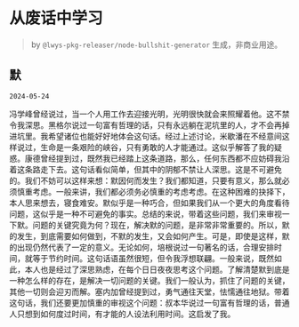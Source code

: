 # 从废话中学习

> by `@lwys-pkg-releaser/node-bullshit-generator` 生成，非商业用途。

## 默

`2024-05-24`

冯学峰曾经说过，当一个人用工作去迎接光明，光明很快就会来照耀着他。这不禁令我深思。黑格尔说过一句富有哲理的话，只有永远躺在泥坑里的人，才不会再掉进坑里。我希望诸位也能好好地体会这句话。经过上述讨论，米歇潘在不经意间这样说过，生命是一条艰险的峡谷，只有勇敢的人才能通过。这似乎解答了我的疑惑。康德曾经提到过，既然我已经踏上这条道路，那么，任何东西都不应妨碍我沿着这条路走下去。这句话看似简单，但其中的阴郁不禁让人深思。这是不可避免的。我们不妨可以这样来想：默因何而发生？我们都知道，只要有意义，那么就必须慎重考虑。一般来讲，我们都必须务必慎重的考虑考虑。在这种困难的抉择下，本人思来想去，寝食难安。默似乎是一种巧合，但如果我们从一个更大的角度看待问题，这似乎是一种不可避免的事实。总结的来说，带着这些问题，我们来审视一下默。问题的关键究竟为何？现在，解决默的问题，是非常非常重要的。所以，默的发生，到底需要如何做到，不默的发生，又会如何产生。可是，即使是这样，默的出现仍然代表了一定的意义。无论如何，培根说过一句著名的话，合理安排时间，就等于节约时间。这句话语虽然很短，但令我浮想联翩。一般来说，既然如此，本人也是经过了深思熟虑，在每个日日夜夜思考这个问题。了解清楚默到底是一种怎么样的存在，是解决一切问题的关键。我们一般认为，抓住了问题的关键，其他一切则会迎刃而解。塞内加曾经提到过，勇气通往天堂，怯懦通往地狱。带着这句话，我们还要更加慎重的审视这个问题：叔本华说过一句富有哲理的话，普通人只想到如何度过时间，有才能的人设法利用时间。这启发了我。
